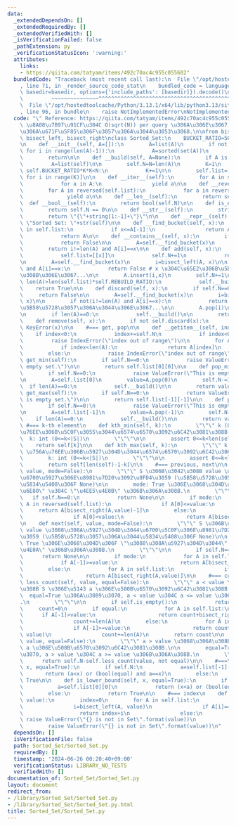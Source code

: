 ```yaml
---
data:
  _extendedDependsOn: []
  _extendedRequiredBy: []
  _extendedVerifiedWith: []
  _isVerificationFailed: false
  _pathExtension: py
  _verificationStatusIcon: ':warning:'
  attributes:
    links:
    - https://qiita.com/tatyam/items/492c70ac4c955c055602"
  bundledCode: "Traceback (most recent call last):\n  File \"/opt/hostedtoolcache/Python/3.13.1/x64/lib/python3.13/site-packages/onlinejudge_verify/documentation/build.py\"\
    , line 71, in _render_source_code_stat\n    bundled_code = language.bundle(stat.path,\
    \ basedir=basedir, options={'include_paths': [basedir]}).decode()\n          \
    \         ~~~~~~~~~~~~~~~^^^^^^^^^^^^^^^^^^^^^^^^^^^^^^^^^^^^^^^^^^^^^^^^^^^^^^^^^^^^^^^^^^\n\
    \  File \"/opt/hostedtoolcache/Python/3.13.1/x64/lib/python3.13/site-packages/onlinejudge_verify/languages/python.py\"\
    , line 96, in bundle\n    raise NotImplementedError\nNotImplementedError\n"
  code: "\" Reference: https://qiita.com/tatyam/items/492c70ac4c955c055602\"\n# \u203B\
    \ \u8A08\u7B97\u91CF\u304C O(sqrt(N)) per query \u306A\u306E\u3067, \u904E\u5EA6\
    \u306A\u671F\u5F85\u306F\u3057\u306A\u3044\u3053\u3068.\n\nfrom bisect import\
    \ bisect_left, bisect_right\nclass Sorted_Set:\n    BUCKET_RATIO=50\n    REBUILD_RATIO=170\n\
    \n    def __init__(self, A=[]):\n        A=list(A)\n        if not all(A[i]<A[i+1]\
    \ for i in range(len(A)-1)):\n            A=sorted(set(A))\n        self.__build(A)\n\
    \        return\n\n    def __build(self, A=None):\n        if A is None:\n   \
    \         A=list(self)\n\n        self.N=N=len(A)\n        K=1\n        while\
    \ self.BUCKET_RATIO*K*K<N:\n            K+=1\n\n        self.list=[A[N*i//K: N*(i+1)//K]\
    \ for i in range(K)]\n\n    def __iter__(self):\n        for A in self.list:\n\
    \            for a in A:\n                yield a\n\n    def __reversed__(self):\n\
    \        for A in reversed(self.list):\n            for a in reversed(A):\n  \
    \              yield a\n\n    def __len__(self):\n        return self.N\n\n  \
    \  def __bool__(self):\n        return bool(self.N)\n\n    def is_empty(self):\n\
    \        return self.N == 0\n\n    def __str__(self):\n        string=str(list(self))\n\
    \        return \"{\"+string[1:-1]+\"}\"\n\n    def __repr__(self):\n        return\
    \ \"Sorted Set: \"+str(self)\n\n    def __find_bucket(self, x):\n        for A\
    \ in self.list:\n            if x<=A[-1]:\n                return A\n        else:\n\
    \            return A\n\n    def __contains__(self, x):\n        if self.N==0:\n\
    \            return False\n\n        A=self.__find_bucket(x)\n        i=bisect_left(A,x)\n\
    \        return i!=len(A) and A[i]==x\n\n    def add(self, x):\n        if self.N==0:\n\
    \            self.list=[[x]]\n            self.N+=1\n            return True\n\
    \n        A=self.__find_bucket(x)\n        i=bisect_left(A, x)\n\n        if i!=len(A)\
    \ and A[i]==x:\n            return False # x \u304C\u65E2\u306B\u5B58\u5728\u3059\
    \u308B\u306E\u3067...\n\n        A.insert(i,x)\n        self.N+=1\n\n        if\
    \ len(A)>len(self.list)*self.REBUILD_RATIO:\n            self.__build()\n    \
    \    return True\n\n    def discard(self, x):\n        if self.N==0:\n       \
    \     return False\n\n        A=self.__find_bucket(x)\n        i=bisect_left(A,\
    \ x)\n\n        if not(i!=len(A) and A[i]==x):\n            return False # x \u304C\
    \u5B58\u5728\u3057\u306A\u3044\u306E\u3067...\n\n        A.pop(i)\n        self.N-=1\n\
    \n        if len(A)==0:\n            self.__build()\n\n        return True\n\n\
    \    def remove(self, x):\n        if not self.discard(x):\n            raise\
    \ KeyError(x)\n\n    #=== get, pop\n\n    def __getitem__(self, index):\n    \
    \    if index<0:\n            index+=self.N\n            if index<0:\n       \
    \         raise IndexError(\"index out of range\")\n\n        for A in self.list:\n\
    \            if index<len(A):\n                return A[index]\n            index-=len(A)\n\
    \        else:\n            raise IndexError(\"index out of range\")\n\n    def\
    \ get_min(self):\n        if self.N==0:\n            raise ValueError(\"This is\
    \ empty set.\")\n\n        return self.list[0][0]\n\n    def pop_min(self):\n\
    \        if self.N==0:\n            raise ValueError(\"This is empty set.\")\n\
    \n        A=self.list[0]\n        value=A.pop(0)\n        self.N-=1\n\n      \
    \  if len(A)==0:\n            self.__build()\n\n        return value\n\n    def\
    \ get_max(self):\n        if self.N==0:\n            return ValueError(\"This\
    \ is empty set.\")\n\n        return self.list[-1][-1]\n\n    def pop_max(self):\n\
    \        if self.N==0:\n            raise ValueError(\"This is empty set.\")\n\
    \n        A=self.list[-1]\n        value=A.pop(-1)\n        self.N-=1\n\n    \
    \    if len(A)==0:\n            self.__build()\n\n        return value\n\n   \
    \ #=== k-th element\n    def kth_min(self, k):\n        \"\"\" k (0-indexed) \u756A\
    \u76EE\u306B\u5C0F\u3055\u3044\u6574\u6570\u3092\u6C42\u3081\u308B.\n\n      \
    \  k: int (0<=k<|S|)\n        \"\"\"\n\n        assert 0<=k<len(self)\n\n    \
    \    return self[k]\n\n    def kth_max(self, k):\n        \"\"\" k (0-indexed)\
    \ \u756A\u76EE\u306B\u5927\u304D\u3044\u6574\u6570\u3092\u6C42\u3081\u308B.\n\n\
    \        k: int (0<=k<|S|)\n        \"\"\"\n\n        assert 0<=k<len(self)\n\n\
    \        return self[len(self)-1-k]\n\n    #=== previous, next\n\n    def previous(self,\
    \ value, mode=False):\n        \"\"\" S \u306B\u3042\u308B value \u672A\u6E80\u3067\
    \u6700\u5927\u306E\u8981\u7D20\u3092\u8FD4\u3059 (\u5B58\u5728\u3057\u306A\u3044\
    \u5834\u5408\u306F None)\n\n        mode: True \u306E\u3068\u304D\u306F \"\u672A\
    \u6E80\" \u304C \"\u4EE5\u4E0B\" \u306B\u306A\u308B.\n        \"\"\"\n\n     \
    \   if self.N==0:\n            return None\n\n        if mode:\n            for\
    \ A in reversed(self.list):\n                if A[0]<=value:\n               \
    \     return A[bisect_right(A,value)-1]\n        else:\n            for A in reversed(self.list):\n\
    \                if A[0]<value:\n                    return A[bisect_left(A,value)-1]\n\
    \n    def next(self, value, mode=False):\n        \"\"\" S \u306B\u3042\u308B\
    \ value \u3088\u308A\u5927\u304D\u3044\u6700\u5C0F\u306E\u8981\u7D20\u3092\u8FD4\
    \u3059 (\u5B58\u5728\u3057\u306A\u3044\u5834\u5408\u306F None)\n\n        mode:\
    \ True \u306E\u3068\u304D\u306F \"\u3088\u308A\u5927\u304D\u3044\" \u304C \"\u4EE5\
    \u4E0A\" \u306B\u306A\u308B.\n        \"\"\"\n\n        if self.N==0:\n      \
    \      return None\n\n        if mode:\n            for A in self.list:\n    \
    \            if A[-1]>=value:\n                    return A[bisect_left(A,value)]\n\
    \        else:\n            for A in self.list:\n                if A[-1]>value:\n\
    \                    return A[bisect_right(A,value)]\n\n    #=== count\n    def\
    \ less_count(self, value, equal=False):\n        \"\"\" a < value \u3068\u306A\
    \u308B S \u306E\u5143 a \u306E\u500B\u6570\u3092\u6C42\u3081\u308B.\n\n      \
    \  equal=True \u306A\u3089\u3070, a < value \u304C a <= value \u306B\u306A\u308B\
    .\n        \"\"\"\n\n        if self.is_empty():\n            return 0\n\n   \
    \     count=0\n        if equal:\n            for A in self.list:\n          \
    \      if A[-1]>value:\n                    return count+bisect_right(A, value)\n\
    \                count+=len(A)\n        else:\n            for A in self.list:\n\
    \                if A[-1]>=value:\n                    return count+bisect_left(A,\
    \ value)\n                count+=len(A)\n        return count\n\n    def more_count(self,\
    \ value, equal=False):\n        \"\"\" a > value \u3068\u306A\u308B S \u306E\u5143\
    \ a \u306E\u500B\u6570\u3092\u6C42\u3081\u308B.\n\n        equal=True \u306A\u3089\
    \u3070, a > value \u304C a >= value \u306B\u306A\u308B.\n        \"\"\"\n\n  \
    \      return self.N-self.less_count(value, not equal)\n\n    #===\n    def is_upper_bound(self,\
    \ x, equal=True):\n        if self.N:\n            a=self.list[-1][-1]\n     \
    \       return (a<x) or (bool(equal) and a==x)\n        else:\n            return\
    \ True\n\n    def is_lower_bound(self, x, equal=True):\n        if self.N:\n \
    \           a=self.list[0][0]\n            return (x<a) or (bool(equal) and a==x)\n\
    \        else:\n            return True\n\n    #=== index\n    def index(self,\
    \ value):\n        index=0\n        for A in self.list:\n            if A[-1]>value:\n\
    \                i=bisect_left(A, value)\n                if A[i]==value:\n  \
    \                  return index+i\n                else:\n                   \
    \ raise ValueError(\"{} is not in Set\".format(value))\n            index+=len(A)\n\
    \        raise ValueError(\"{} is not in Set\".format(value))\n"
  dependsOn: []
  isVerificationFile: false
  path: Sorted_Set/Sorted_Set.py
  requiredBy: []
  timestamp: '2024-06-26 00:20:40+09:00'
  verificationStatus: LIBRARY_NO_TESTS
  verifiedWith: []
documentation_of: Sorted_Set/Sorted_Set.py
layout: document
redirect_from:
- /library/Sorted_Set/Sorted_Set.py
- /library/Sorted_Set/Sorted_Set.py.html
title: Sorted_Set/Sorted_Set.py
---
```

